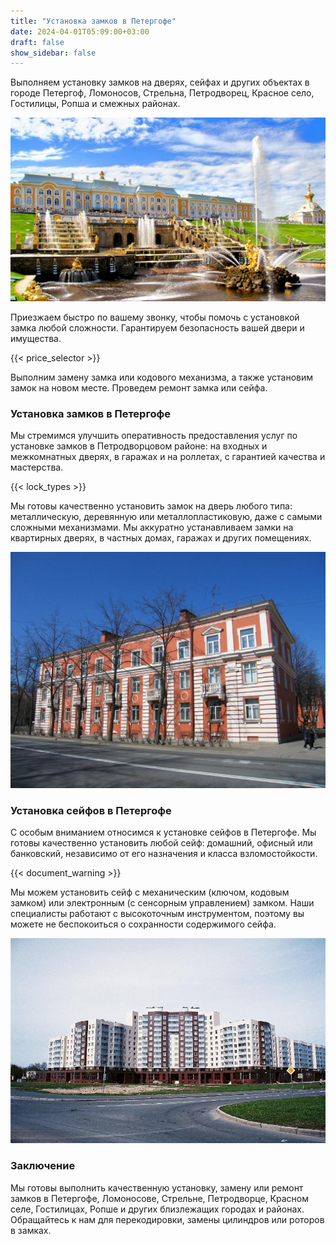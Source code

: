 ```yaml
---
title: "Установка замков в Петергофе"
date: 2024-04-01T05:09:00+03:00
draft: false
show_sidebar: false
---
```


Выполняем установку замков на дверях, сейфах и других объектах в городе Петергоф, Ломоносов, Стрельна, Петродворец, Красное село, Гостилицы, Ропша и смежных районах.

![Установка замков в Петергофе](Petergof1.jpg)

Приезжаем быстро по вашему звонку, чтобы помочь с установкой замка любой сложности. Гарантируем безопасность вашей двери и имущества.

{{< price_selector >}}

Выполним замену замка или кодового механизма, а также установим замок на новом месте. Проведем ремонт замка или сейфа.

### Установка замков в Петергофе

Мы стремимся улучшить оперативность предоставления услуг по установке замков в Петродворцовом районе: на входных и межкомнатных дверях, в гаражах и на роллетах, с гарантией качества и мастерства.

{{< lock_types >}}

Мы готовы качественно установить замок на дверь любого типа: металлическую, деревянную или металлопластиковую, даже с самыми сложными механизмами. Мы аккуратно устанавливаем замки на квартирных дверях, в частных домах, гаражах и других помещениях.

![Установка замков в Петергофе](Petergof2.jpg)

### Установка сейфов в Петергофе

С особым вниманием относимся к установке сейфов в Петергофе. Мы готовы качественно установить любой сейф: домашний, офисный или банковский, независимо от его назначения и класса взломостойкости.

{{< document_warning >}}

Мы можем установить сейф с механическим (ключом, кодовым замком) или электронным (с сенсорным управлением) замком. Наши специалисты работают с высокоточным инструментом, поэтому вы можете не беспокоиться о сохранности содержимого сейфа.

![Установка замков в Петергофе](Petergof4.jpg)

### Заключение

Мы готовы выполнить качественную установку, замену или ремонт замков в Петергофе, Ломоносове, Стрельне, Петродворце, Красном селе, Гостилицах, Ропше и других близлежащих городах и районах. Обращайтесь к нам для перекодировки, замены цилиндров или роторов в замках.
